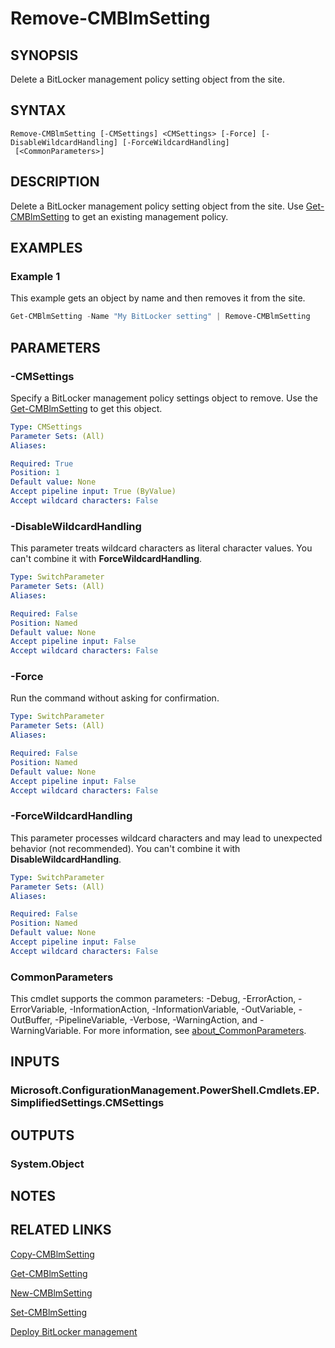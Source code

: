 ﻿---
external help file: AdminUI.PS.dll-Help.xml
Module Name: ConfigurationManager
ms.date: 08/20/2020
online version:
schema: 2.0.0
---

# Remove-CMBlmSetting

## SYNOPSIS

Delete a BitLocker management policy setting object from the site.

## SYNTAX

```
Remove-CMBlmSetting [-CMSettings] <CMSettings> [-Force] [-DisableWildcardHandling] [-ForceWildcardHandling]
 [<CommonParameters>]
```

## DESCRIPTION

Delete a BitLocker management policy setting object from the site. Use [Get-CMBlmSetting](Get-CMBlmSetting.md) to get an existing management policy.

## EXAMPLES

### Example 1

This example gets an object by name and then removes it from the site.

```powershell
Get-CMBlmSetting -Name "My BitLocker setting" | Remove-CMBlmSetting
```

## PARAMETERS

### -CMSettings

Specify a BitLocker management policy settings object to remove. Use the [Get-CMBlmSetting](Get-CMBlmSetting.md) to get this object.

```yaml
Type: CMSettings
Parameter Sets: (All)
Aliases:

Required: True
Position: 1
Default value: None
Accept pipeline input: True (ByValue)
Accept wildcard characters: False
```

### -DisableWildcardHandling

This parameter treats wildcard characters as literal character values. You can't combine it with **ForceWildcardHandling**.

```yaml
Type: SwitchParameter
Parameter Sets: (All)
Aliases:

Required: False
Position: Named
Default value: None
Accept pipeline input: False
Accept wildcard characters: False
```

### -Force

Run the command without asking for confirmation.

```yaml
Type: SwitchParameter
Parameter Sets: (All)
Aliases:

Required: False
Position: Named
Default value: None
Accept pipeline input: False
Accept wildcard characters: False
```

### -ForceWildcardHandling

This parameter processes wildcard characters and may lead to unexpected behavior (not recommended). You can't combine it with **DisableWildcardHandling**.

```yaml
Type: SwitchParameter
Parameter Sets: (All)
Aliases:

Required: False
Position: Named
Default value: None
Accept pipeline input: False
Accept wildcard characters: False
```

### CommonParameters
This cmdlet supports the common parameters: -Debug, -ErrorAction, -ErrorVariable, -InformationAction, -InformationVariable, -OutVariable, -OutBuffer, -PipelineVariable, -Verbose, -WarningAction, and -WarningVariable. For more information, see [about_CommonParameters](http://go.microsoft.com/fwlink/?LinkID=113216).

## INPUTS

### Microsoft.ConfigurationManagement.PowerShell.Cmdlets.EP.SimplifiedSettings.CMSettings
## OUTPUTS

### System.Object
## NOTES

## RELATED LINKS

[Copy-CMBlmSetting](Copy-CMBlmSetting.md)

[Get-CMBlmSetting](Get-CMBlmSetting.md)

[New-CMBlmSetting](New-CMBlmSetting.md)

[Set-CMBlmSetting](Set-CMBlmSetting.md)

[Deploy BitLocker management](/mem/configmgr/protect/deploy-use/bitlocker/deploy-management-agent)
